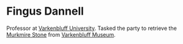 # Fingus Dannell

Professor at [Varkenbluff University](../../Locations/Varkenbluff%20University.md). Tasked the party to retrieve the [Murkmire Stone](../../Items/Murkmire%20Stone.md) from [Varkenbluff Museum](Varkenbluff%20Museum).